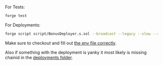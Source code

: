 For Tests:
```sh
forge test
```

For Deployments:
```sh
forge script script/BonusDeployer.s.sol --broadcast --legacy --slow --rpc-url <RPC> --verify
```

Make sure to checkout and fill out [the env file correctly](.env.example).

Also if something with the deployment is yanky it most likely is missing chainid in the [deployments folder](./deployment/).